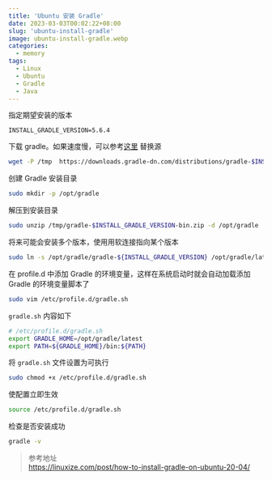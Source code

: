 ```yaml
---
title: 'Ubuntu 安装 Gradle'
date: 2023-03-03T00:02:22+08:00
slug: 'ubuntu-install-gradle'
image: ubuntu-install-gradle.webp
categories:
  - memory
tags:
  - Linux
  - Ubuntu
  - Gradle
  - Java
---
```


指定期望安装的版本  
```
INSTALL_GRADLE_VERSION=5.6.4
```

下载 gradle。如果速度慢，可以参考[这里](/p/gradle-china-cdn/) 替换源
```bash
wget -P /tmp  https://downloads.gradle-dn.com/distributions/gradle-$INSTALL_GRADLE_VERSION-bin.zip
```

创建 Gradle 安装目录   
```bash
sudo mkdir -p /opt/gradle
```

解压到安装目录
```bash
sudo unzip /tmp/gradle-$INSTALL_GRADLE_VERSION-bin.zip -d /opt/gradle
```

将来可能会安装多个版本，使用用软连接指向某个版本
```bash
sudo ln -s /opt/gradle/gradle-${INSTALL_GRADLE_VERSION} /opt/gradle/latest
```

在 profile.d 中添加 Gradle 的环境变量，这样在系统启动时就会自动加载添加 Gradle 的环境变量脚本了
```bash
sudo vim /etc/profile.d/gradle.sh
```

`gradle.sh` 内容如下
```bash
# /etc/profile.d/gradle.sh
export GRADLE_HOME=/opt/gradle/latest
export PATH=${GRADLE_HOME}/bin:${PATH}
```

将 `gradle.sh` 文件设置为可执行
```bash
sudo chmod +x /etc/profile.d/gradle.sh
```

使配置立即生效
```bash
source /etc/profile.d/gradle.sh
```

检查是否安装成功
```bash
gradle -v
```

> 参考地址  
> https://linuxize.com/post/how-to-install-gradle-on-ubuntu-20-04/

